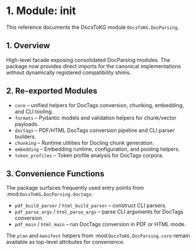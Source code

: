 # 1. Module: __init__

This reference documents the DocsToKG module ``DocsToKG.DocParsing``.

## 1. Overview

High-level facade exposing consolidated DocParsing modules. The package now
provides direct imports for the canonical implementations without dynamically
registered compatibility shims.

## 2. Re-exported Modules

- ``core`` – unified helpers for DocTags conversion, chunking, embedding, and CLI tooling.
- ``formats`` – Pydantic models and validation helpers for chunk/vector payloads.
- ``doctags`` – PDF/HTML DocTags conversion pipeline and CLI parser builders.
- ``chunking`` – Runtime utilities for Docling chunk generation.
- ``embedding`` – Embedding runtime, configuration, and pooling helpers.
- ``token_profiles`` – Token profile analysis for DocTags corpora.

## 3. Convenience Functions

The package surfaces frequently used entry points from :mod:`DocsToKG.DocParsing.doctags`:

- ``pdf_build_parser`` / ``html_build_parser`` – construct CLI parsers.
- ``pdf_parse_args`` / ``html_parse_args`` – parse CLI arguments for DocTags conversion.
- ``pdf_main`` / ``html_main`` – run DocTags conversion in PDF or HTML mode.

The ``plan`` and ``manifest`` helpers from :mod:`DocsToKG.DocParsing.core` remain
available as top-level attributes for convenience.
